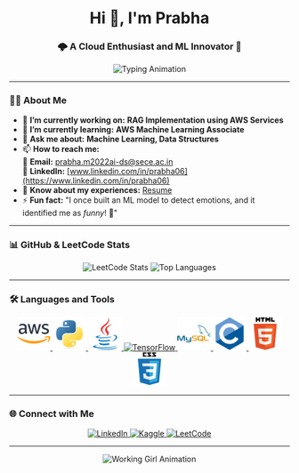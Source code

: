 <h1 align="center">Hi 👋, I'm Prabha</h1>
<h3 align="center">🌩️ A Cloud Enthusiast and ML Innovator 🚀</h3>

<p align="center">
  <img src="https://readme-typing-svg.herokuapp.com?font=Fira+Code&size=24&pause=1000&color=E6E6FA,87CEEB,90EE90,B0B0B0&center=true&vCenter=true&width=500&lines=Machine+Learning+Engineer;Cloud+Computing+Explorer;Always+learning+and+growing!" alt="Typing Animation">
</p>

---

### 👩‍💻 **About Me**
- 🔭 **I’m currently working on:** **RAG Implementation using AWS Services**
- 🌱 **I’m currently learning:** **AWS Machine Learning Associate**
- 💬 **Ask me about:** **Machine Learning, Data Structures**
- 📫 **How to reach me:**  
  📧 **Email:** [prabha.m2022ai-ds@sece.ac.in](mailto:prabha.m2022ai-ds@sece.ac.in)  
  🔗 **LinkedIn:** [www.linkedin.com/in/prabha06](https://www.linkedin.com/in/prabha06)
- 📄 **Know about my experiences:** [Resume](https://www.linkedin.com/in/prabha06)
- ⚡ **Fun fact:** "I once built an ML model to detect emotions, and it identified me as *funny*! 🤖"

---

### 📊 **GitHub & LeetCode Stats**
<div align="center">
  <img src="https://leetcard.jacoblin.cool/user5402eu?theme=dark&ext=heatmap" alt="LeetCode Stats" width="400">
  <img src="https://github-readme-stats.vercel.app/api/top-langs/?username=prabhaM07&layout=compact&theme=dark&hide_border=true" alt="Top Languages" height="150">
</div>

---

### 🛠️ **Languages and Tools**
<p align="center">
  <a href="https://aws.amazon.com" target="_blank" rel="noreferrer">
    <img src="https://raw.githubusercontent.com/devicons/devicon/master/icons/amazonwebservices/amazonwebservices-original-wordmark.svg" alt="AWS" width="60" height="60" />
  </a>
  <a href="https://www.python.org" target="_blank" rel="noreferrer">
    <img src="https://raw.githubusercontent.com/devicons/devicon/master/icons/python/python-original.svg" alt="Python" width="60" height="60" />
  </a>
  <a href="https://www.java.com" target="_blank" rel="noreferrer">
    <img src="https://raw.githubusercontent.com/devicons/devicon/master/icons/java/java-original.svg" alt="Java" width="60" height="60" />
  </a>
  <a href="https://www.tensorflow.org" target="_blank" rel="noreferrer">
    <img src="https://www.vectorlogo.zone/logos/tensorflow/tensorflow-icon.svg" alt="TensorFlow" width="60" height="60" />
  </a>
  <a href="https://www.mysql.com" target="_blank" rel="noreferrer">
    <img src="https://raw.githubusercontent.com/devicons/devicon/master/icons/mysql/mysql-original-wordmark.svg" alt="MySQL" width="60" height="60" />
  </a>
  <a href="https://www.cprogramming.com/" target="_blank" rel="noreferrer">
    <img src="https://raw.githubusercontent.com/devicons/devicon/master/icons/c/c-original.svg" alt="C" width="60" height="60" />
  </a>
  <a href="https://www.w3.org/html/" target="_blank" rel="noreferrer">
    <img src="https://raw.githubusercontent.com/devicons/devicon/master/icons/html5/html5-original-wordmark.svg" alt="HTML5" width="60" height="60" />
  </a>
  <a href="https://www.w3schools.com/css/" target="_blank" rel="noreferrer">
    <img src="https://raw.githubusercontent.com/devicons/devicon/master/icons/css3/css3-original-wordmark.svg" alt="CSS3" width="60" height="60" />
  </a>
</p>

---

### 🌐 **Connect with Me**
<p align="center">
  <a href="https://linkedin.com/in/prabha06" target="blank">
    <img src="https://img.shields.io/badge/LinkedIn-0A66C2?style=for-the-badge&logo=linkedin&logoColor=white" alt="LinkedIn" />
  </a>
  <a href="https://kaggle.com/mprabha" target="blank">
    <img src="https://img.shields.io/badge/Kaggle-20BEFF?style=for-the-badge&logo=kaggle&logoColor=white" alt="Kaggle" />
  </a>
  <a href="https://www.leetcode.com/user5402eu" target="blank">
    <img src="https://img.shields.io/badge/LeetCode-FFA116?style=for-the-badge&logo=leetcode&logoColor=white" alt="LeetCode" />
  </a>
</p>

---

<div align="center">
  <img src="https://lottie.host/your-animation-link/your-animation-id.json" alt="Working Girl Animation" width="500" height="300">
</div>
